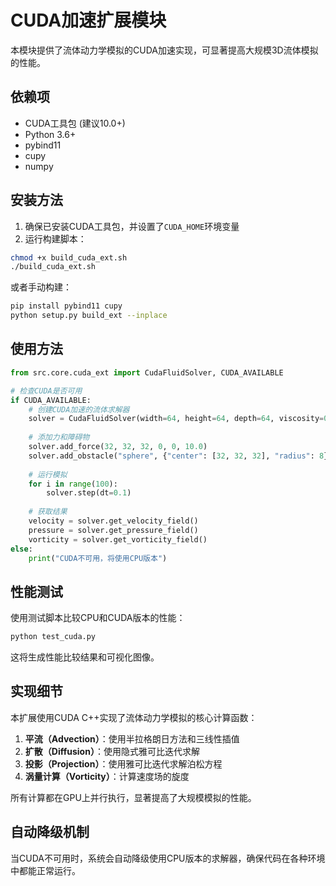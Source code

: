 # CUDA加速扩展模块

本模块提供了流体动力学模拟的CUDA加速实现，可显著提高大规模3D流体模拟的性能。

## 依赖项

- CUDA工具包 (建议10.0+)
- Python 3.6+
- pybind11
- cupy
- numpy

## 安装方法

1. 确保已安装CUDA工具包，并设置了`CUDA_HOME`环境变量
2. 运行构建脚本：

```bash
chmod +x build_cuda_ext.sh
./build_cuda_ext.sh
```

或者手动构建：

```bash
pip install pybind11 cupy
python setup.py build_ext --inplace
```

## 使用方法

```python
from src.core.cuda_ext import CudaFluidSolver, CUDA_AVAILABLE

# 检查CUDA是否可用
if CUDA_AVAILABLE:
    # 创建CUDA加速的流体求解器
    solver = CudaFluidSolver(width=64, height=64, depth=64, viscosity=0.1)
    
    # 添加力和障碍物
    solver.add_force(32, 32, 32, 0, 0, 10.0)
    solver.add_obstacle("sphere", {"center": [32, 32, 32], "radius": 8})
    
    # 运行模拟
    for i in range(100):
        solver.step(dt=0.1)
    
    # 获取结果
    velocity = solver.get_velocity_field()
    pressure = solver.get_pressure_field()
    vorticity = solver.get_vorticity_field()
else:
    print("CUDA不可用，将使用CPU版本")
```

## 性能测试

使用测试脚本比较CPU和CUDA版本的性能：

```bash
python test_cuda.py
```

这将生成性能比较结果和可视化图像。

## 实现细节

本扩展使用CUDA C++实现了流体动力学模拟的核心计算函数：

1. **平流（Advection）**：使用半拉格朗日方法和三线性插值
2. **扩散（Diffusion）**：使用隐式雅可比迭代求解
3. **投影（Projection）**：使用雅可比迭代求解泊松方程
4. **涡量计算（Vorticity）**：计算速度场的旋度

所有计算都在GPU上并行执行，显著提高了大规模模拟的性能。

## 自动降级机制

当CUDA不可用时，系统会自动降级使用CPU版本的求解器，确保代码在各种环境中都能正常运行。 